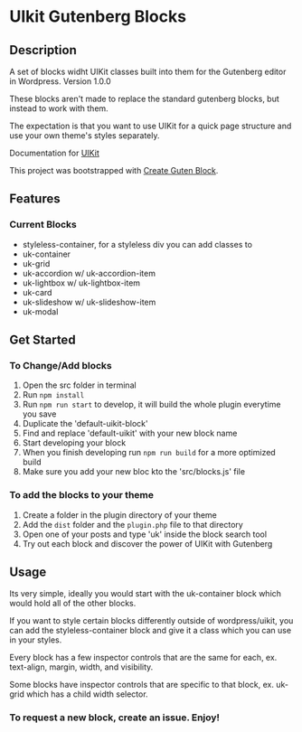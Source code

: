 

# UIkit Gutenberg Blocks

## Description
A set of blocks widht UIKit classes built into them for the Gutenberg editor in Wordpress. Version 1.0.0

These blocks aren't made to replace the standard gutenberg blocks, but instead to work with them.

The expectation is that you want to use UIKit for a quick page structure and use your own theme's styles separately.

Documentation for [UIKit](https://getuikit.com/docs/introduction)

This project was bootstrapped with [Create Guten Block](https://github.com/ahmadawais/create-guten-block).

## Features
### Current Blocks
- styleless-container, for a styleless div you can add classes to
- uk-container
- uk-grid
- uk-accordion w/ uk-accordion-item
- uk-lightbox w/ uk-lightbox-item
- uk-card
- uk-slideshow w/ uk-slideshow-item
- uk-modal

## Get Started

### To Change/Add blocks
1. Open the src folder in terminal
2. Run `npm install`
3. Run `npm run start` to develop, it will build the whole plugin everytime you save
4. Duplicate the 'default-uikit-block'
5. Find and replace 'default-uikit' with your new block name
6. Start developing your block
7. When you finish developing run `npm run build` for a more optimized build
8. Make sure you add your new bloc kto the 'src/blocks.js' file

### To add the blocks to your theme
1. Create a folder in the plugin directory of your theme
2. Add the `dist` folder and the `plugin.php` file to that directory
3. Open one of your posts and type 'uk' inside the block search tool
4. Try out each block and discover the power of UIKit with Gutenberg

## Usage
Its very simple, ideally you would start with the uk-container block which would hold all of the other blocks.

If you want to style certain blocks differently outside of wordpress/uikit, you can add the styleless-container block and give it a class which you can use in your styles.

Every block has a few inspector controls that are the same for each, ex. text-align, margin, width, and visibility.

Some blocks have inspector controls that are specific to that block, ex. uk-grid which has a child width selector.


### To request a new block, create an issue. Enjoy!